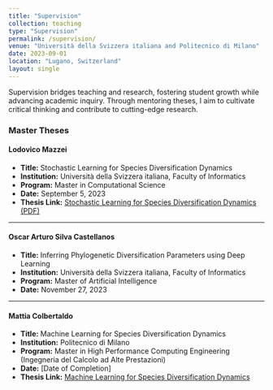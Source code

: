 ```yaml
---
title: "Supervision"
collection: teaching
type: "Supervision"
permalink: /supervision/
venue: "Università della Svizzera italiana and Politecnico di Milano"
date: 2023-09-01
location: "Lugano, Switzerland"
layout: single
---
```



  Supervision bridges teaching and research, fostering student growth while advancing academic inquiry. Through
  mentoring theses, I aim to cultivate critical thinking and contribute to cutting-edge research.


### Master Theses

#### Lodovico Mazzei  
- **Title:** Stochastic Learning for Species Diversification Dynamics  
- **Institution:** Università della Svizzera italiana, Faculty of Informatics  
- **Program:** Master in Computational Science  
- **Date:** September 5, 2023  
- **Thesis Link:** [Stochastic Learning for Species Diversification Dynamics (PDF)](https://thesis.bul.sbu.usi.ch/theses/2193-2223Mazzei/pdf?1697548694)

---

#### Oscar Arturo Silva Castellanos  
- **Title:** Inferring Phylogenetic Diversification Parameters using Deep Learning  
- **Institution:** Università della Svizzera italiana, Faculty of Informatics  
- **Program:** Master of Artificial Intelligence  
- **Date:** November 27, 2023


---

#### Mattia Colbertaldo  
- **Title:** Machine Learning for Species Diversification Dynamics  
- **Institution:** Politecnico di Milano  
- **Program:** Master in High Performance Computing Engineering (Ingegneria del Calcolo ad Alte Prestazioni)  
- **Date:** [Date of Completion]  
- **Thesis Link:** [Machine Learning for Species Diversification Dynamics](https://www.politesi.polimi.it/bitstream/10589/222507/5/Classical_Format_Thesis___Scuola_di_Ingegneria_Industriale_e_dell_Informazione___Politecnico_di_Milano%20%282%29.pdf)

